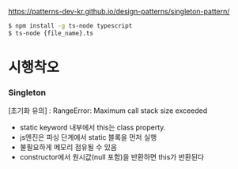 https://patterns-dev-kr.github.io/design-patterns/singleton-pattern/

```bash
$ npm install -g ts-node typescript
$ ts-node {file_name}.ts
```

# 시행착오

### Singleton

[초기화 유의] : RangeError: Maximum call stack size exceeded

- static keyword 내부에서 this는 class property.
- js엔진은 파싱 단계에서 static 블록을 먼저 실행
- 불필요하게 메모리 점유될 수 있음
- constructor에서 원시값(null 포함)을 반환하면 this가 반환된다
